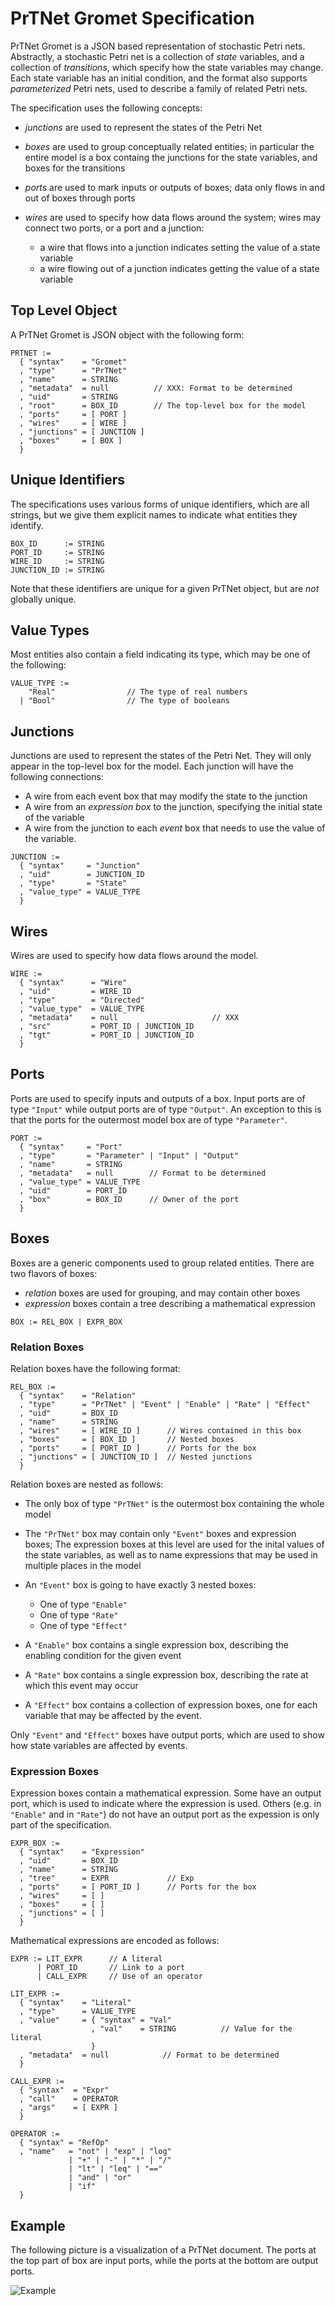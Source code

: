 PrTNet Gromet Specification
===========================

PrTNet Gromet is a JSON based representation of stochastic Petri nets.
Abstractly, a stochastic Petri net is a collection of *state* variables,
and a collection of *transitions*, which specify how the state variables may
change.   Each state variable has an initial condition, and the format
also supports *parameterized* Petri nets, used to describe a family of
related Petri nets.


The specification uses the following concepts:

  * *junctions* are used to represent the states of the Petri Net
  * *boxes* are used to group conceptually related entities;
    in particular the entire model is a box containg the junctions
    for the state variables, and boxes for the transitions
  * *ports* are used to mark inputs or outputs of boxes;
    data only flows in and out of boxes through ports
  * *wires* are used to specify how data flows around the system;
    wires may connect two ports, or a port and a junction:

    - a wire that flows into a junction indicates setting the value of
      a state variable
    - a wire flowing out of a junction indicates getting the value of
      a state variable



## Top Level Object

A PrTNet Gromet is JSON object with the following form:

```
PRTNET :=
  { "syntax"    = "Gromet"
  , "type"      = "PrTNet"
  , "name"      = STRING
  , "metadata"  = null          // XXX: Format to be determined
  , "uid"       = STRING
  , "root"      = BOX_ID        // The top-level box for the model
  , "ports"     = [ PORT ]
  , "wires"     = [ WIRE ]
  , "junctions" = [ JUNCTION ]
  , "boxes"     = [ BOX ]
  }
```


## Unique Identifiers

The specifications uses various forms of unique identifiers, which are
all strings, but we give them explicit names to indicate what entities they
identify.

```
BOX_ID      := STRING
PORT_ID     := STRING
WIRE_ID     := STRING
JUNCTION_ID := STRING
```

Note that these identifiers are unique for a given PrTNet object, but
are *not* globally unique.


## Value Types

Most entities also contain a field indicating its type, which may
be one of the following:
```
VALUE_TYPE :=
    "Real"                // The type of real numbers
  | "Bool"                // The type of booleans
```



## Junctions

Junctions are used to represent the states of the Petri Net.
They will only appear in the top-level box for the model.
Each junction will have the following connections:

  * A wire from each event box that may modify the state to the junction
  * A wire from an *expression box* to the junction, specifying the
    initial state of the variable
  * A wire from the junction to each *event* box that needs to use
    the value of the variable.

```
JUNCTION :=
  { "syntax"     = "Junction"
  , "uid"        = JUNCTION_ID
  , "type"       = "State"
  , "value_type" = VALUE_TYPE
  }
```


## Wires

Wires are used to specify how data flows around the model.

```
WIRE :=
  { "syntax"      = "Wire"
  , "uid"         = WIRE_ID
  , "type"        = "Directed"
  , "value_type"  = VALUE_TYPE
  , "metadata"    = null                     // XXX
  , "src"         = PORT_ID | JUNCTION_ID
  , "tgt"         = PORT_ID | JUNCTION_ID
  }
```


## Ports

Ports are used to specify inputs and outputs of a box.  Input ports
are of type ```"Input"``` while output ports are of type ```"Output"```.
An exception to this is that the ports for the outermost model box
are of type ```"Parameter"```.

```
PORT :=
  { "syntax"     = "Port"
  , "type"       = "Parameter" | "Input" | "Output"
  , "name"       = STRING
  , "metadata"   = null        // Format to be determined
  , "value_type" = VALUE_TYPE
  , "uid"        = PORT_ID
  , "box"        = BOX_ID      // Owner of the port
  }
```


## Boxes

Boxes are a generic components used to group related entities.
There are two flavors of boxes:

  * *relation* boxes are used for grouping, and may contain other boxes
  * *expression* boxes contain a tree describing a mathematical expression

```
BOX := REL_BOX | EXPR_BOX
```


### Relation Boxes

Relation boxes have the following format:
```
REL_BOX :=
  { "syntax"    = "Relation"
  , "type"      = "PrTNet" | "Event" | "Enable" | "Rate" | "Effect"
  , "uid"       = BOX_ID
  , "name"      = STRING
  , "wires"     = [ WIRE_ID ]      // Wires contained in this box
  , "boxes"     = [ BOX_ID ]       // Nested boxes
  , "ports"     = [ PORT_ID ]      // Ports for the box
  , "junctions" = [ JUNCTION_ID ]  // Nested junctions
  }
```

Relation boxes are nested as follows:

  * The only box of type `"PrTNet"` is the outermost box containing the
    whole model

  * The `"PrTNet"` box may contain only `"Event"` boxes and expression boxes;
    The expression boxes at this level are used for the inital values
    of the state variables, as well as to name expressions that may be
    used in multiple places in the model

  * An `"Event"` box is going to have exactly 3 nested boxes:
      * One of type `"Enable"`
      * One of type `"Rate"`
      * One of type `"Effect"`

  * A `"Enable"` box contains a single expression box, describing the
    enabling condition for the given event

  * A `"Rate"` box contains a single expression box, describing the
    rate at which this event may occur

  * A `"Effect"` box contains a collection of expression boxes, one
    for each variable that may be affected by the event.

Only `"Event"` and `"Effect"` boxes have output ports, which are used
to show how state variables are affected by events.


### Expression Boxes

Expression boxes contain a mathematical expression.  Some have an
output port, which is used to indicate where the expression is used.
Others (e.g. in `"Enable"` and in `"Rate"`) do not have an output
port as the expession is only part of the specification.

```
EXPR_BOX :=
  { "syntax"    = "Expression"
  , "uid"       = BOX_ID
  , "name"      = STRING
  , "tree"      = EXPR             // Exp
  , "ports"     = [ PORT_ID ]      // Ports for the box
  , "wires"     = [ ]
  , "boxes"     = [ ]
  , "junctions" = [ ]
  }
```

Mathematical expressions are encoded as follows:

```
EXPR := LIT_EXPR      // A literal
      | PORT_ID       // Link to a port
      | CALL_EXPR     // Use of an operator

LIT_EXPR :=
  { "syntax"    = "Literal"
  , "type"      = VALUE_TYPE
  , "value"     = { "syntax" = "Val"
                  , "val"    = STRING          // Value for the literal
                  }
  , "metadata"  = null            // Format to be determined
  }

CALL_EXPR :=
  { "syntax"  = "Expr"
  , "call"    = OPERATOR
  , "args"    = [ EXPR ]
  }

OPERATOR :=
  { "syntax" = "RefOp"
  , "name"   = "not" | "exp" | "log"
             | "+" | "-" | "*" | "/"
             | "lt" | "leq" | "=="
             | "and" | "or"
             | "if"
  }
```

## Example

The following picture is a visualization of a PrTNet document.  The ports at
the top part of box are input ports, while the ports at the bottom are output
ports.

![Example](PrT.svg)






